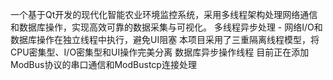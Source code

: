 一个基于Qt开发的现代化智能农业环境监控系统，采用多线程架构处理网络通信和数据库操作，实现高效可靠的数据采集与可视化。
多线程异步处理 - 网络I/O和数据库操作在独立线程中执行，避免UI阻塞
本项目采用了三重隔离线程模型，将CPU密集型、I/O密集型和UI操作完美分离
数据库异步操作线程
目前正在添加ModBus协议的串口通信和ModBustcp连接处理
